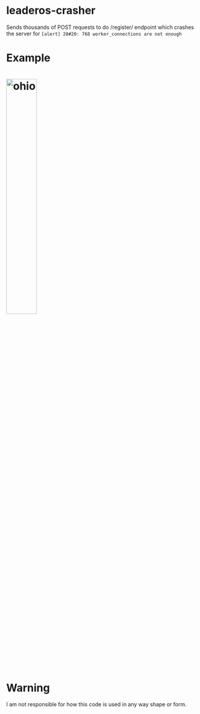 # leaderos-crasher
Sends thousands of POST requests to do /register/ endpoint which crashes the server for `[alert] 20#20: 768 worker_connections are not enough`

# Example
<h1>
  <img src="https://r2.e-z.host/049cab41-5ed3-4a5c-a42f-5b83b721f333/hqmvzmdv.png" alt="ohio" style="width:40%; max-width:600px;"/>
</h1>

# Warning
I am not responsible for how this code is used in any way shape or form.
